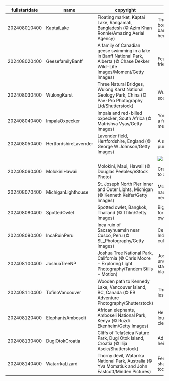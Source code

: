 |fullstartdate|name|copyright|title|image|
|--|--|--|--|--|
202408010400|KaptaiLake|Floating market, Kaptai Lake, Rangamati, Bangladesh (© Azim Khan Ronnie/Amazing Aerial Agency)|There's a boatload of bargains here|![](/en-CA/2024/08/202408010400KaptaiLake.jpg)|
202408020400|GeesefamilyBanff|A family of Canadian geese swimming in a lake in Banff National Park, Alberta (© Chase Dekker Wild-Life Images/Moment/Getty Images)|Feathered friends|![](/en-CA/2024/08/202408020400GeesefamilyBanff.jpg)|
202408030400|WulongKarst|Three Natural Bridges, Wulong Karst National Geology Park, China (© Pav-Pro Photography Ltd/Shutterstock)|Wulong's scenic trio|![](/en-CA/2024/08/202408030400WulongKarst.jpg)|
202408040400|ImpalaOxpecker|Impala and red-billed oxpecker, South Africa (© Matrishva Vyas/Getty Images)|You've got a friend in me|![](/en-CA/2024/08/202408040400ImpalaOxpecker.jpg)|
202408050400|HertfordshireLavender|Lavender field, Hertfordshire, England (© George W Johnson/Getty Images)|A sea of purple|![](/en-CA/2024/08/202408050400HertfordshireLavender.jpg)|
||||![](/en-CA/2024/08/.jpg)|
202408060400|MolokiniHawaii|Molokini, Maui, Hawaii (© Douglas Peebles/eStock Photo)|Cratering to all tastes|![](/en-CA/2024/08/202408060400MolokiniHawaii.jpg)|
202408070400|MichiganLighthouse|St. Joseph North Pier Inner and Outer Lights, Michigan (© Kenneth Keifer/Getty Images)|More than nautical necessity|![](/en-CA/2024/08/202408070400MichiganLighthouse.jpg)|
202408080400|SpottedOwlet|Spotted owlet, Bangkok, Thailand (© Tfilm/Getty Images)|Big stare for a little owl|![](/en-CA/2024/08/202408080400SpottedOwlet.jpg)|
202408090400|IncaRuinPeru|Inca ruin of Sacsayhuamán near Cusco, Peru (© SL_Photography/Getty Images)|Celebrating Indigenous culture|![](/en-CA/2024/08/202408090400IncaRuinPeru.jpg)|
202408100400|JoshuaTreeNP|Joshua Tree National Park, California (© Chris Moore - Exploring Light Photography/Tandem Stills + Motion)|Joshua under a starry blanket|![](/en-CA/2024/08/202408100400JoshuaTreeNP.jpg)|
202408110400|TofinoVancouver|Wooden path to Kennedy Lake, Vancouver Island, BC, Canada (© EB Adventure Photography/Shutterstock)|The path less taken|![](/en-CA/2024/08/202408110400TofinoVancouver.jpg)|
202408120400|ElephantsAmboseli|African elephants, Amboseli National Park, Kenya (© Ruzdi Ekenheim/Getty Images)|Herd you loud and clear|![](/en-CA/2024/08/202408120400ElephantsAmboseli.jpg)|
202408130400|DugiOtokCroatia|Cliffs of Telašćica Nature Park, Dugi Otok Island, Croatia (© Ilija Ascic/Shutterstock)|Adriatic heights|![](/en-CA/2024/08/202408130400DugiOtokCroatia.jpg)|
202408140400|WatarrkaLizard|Thorny devil, Watarrka National Park, Australia (© Yva Momatiuk and John Eastcott/Minden Pictures)|Feeling sharp today|![](/en-CA/2024/08/202408140400WatarrkaLizard.jpg)|
